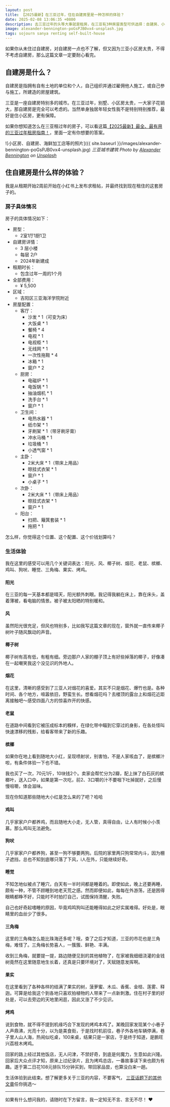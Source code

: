 ```yaml
---
layout: post
title: 【2025最新】在三亚过年，住在自建房里是一种怎样的体验？
date: 2025-02-08 13:06:35 +0800
description: 去三亚过年的头等大事就是租房，在三亚有3种房屋类型可供选择：自建房、小区房、别墅，这篇文章将会分享作者本人2025年在三亚过年前住自建房的经历。
image: alexander-bennington-poGsPJB0vx4-unsplash.jpg
tags: sojourn sanya renting self-built-house
---
```


如果你从未住过自建房，对自建房一点也不了解，但又因为三亚小区房太贵，不得不考虑自建房，那么这篇文章一定要耐心看完。

## 自建房是什么？

自建房是指拥有自有土地的单位和个人，自己组织并通过雇佣他人施工，或自己参与施工，所建造的房屋建筑。

三亚是一座自建房特别多的城市。在三亚过年，别墅、小区房太贵，一大家子花销大，那自建房是完全可以考虑的。当然单身独居年轻女性我不是特别特别推荐，最好是住小区房，更有保障。

如果你想知道怎么在三亚租过年的房子，可以看这篇[【2025最新】最全、最有用的三亚过年租房指南！](/2025/02/01/the-most-practical-guide-to-renting-a-house-in-sanya-during-the-spring-festival/?utm_source=blog&utm_medium=post&utm_campaign=read_more)，里面一定有你想要的答案。

![小区房、自建房、海鲜加工店等的照片]({{ site.baseurl }}/images/alexander-bennington-poGsPJB0vx4-unsplash.jpg)
*三亚城市建筑 Photo by <a href="https://unsplash.com/@aleksbenes?utm_content=creditCopyText&utm_medium=referral&utm_source=unsplash">Alexander Bennington</a> on <a href="https://unsplash.com/photos/people-walking-on-street-during-daytime-poGsPJB0vx4?utm_content=creditCopyText&utm_medium=referral&utm_source=unsplash">Unsplash</a>*

## 住自建房是什么样的体验？

我是从租期开始2周前开始在小红书上发布求租帖，并最终找到现在租住的这套房子的。

### 房子具体情况

房子的具体情况如下：
- 房型：
	- 2室1厅1厨1卫
- 自建房详情：
	- 3 层小楼
	- 每层 2户
	- 2024年新建成
- 租期时长：
	- 包含过年一周的1个月
- 全部费用：
	- ¥ 5,500
- 区域：
	- 吉阳区三亚海洋学院附近
- 房屋配置：
	- 客厅：
		- 沙发 * 1（可变为床）
		- 大饭桌 * 1
		- 餐椅 * 4
		- 电视 * 1
		- 电视柜 * 1
		- 无线网 * 1
		- 一次性拖鞋 * 4
		- 冰箱 * 1
		- 窗户 * 2
	- 厨房：
		- 电磁炉 * 1
		- 电饭锅 * 1
		- 抽油烟机 * 1
		- 洗手台 * 1
		- 窗户 * 1
	- 卫生间：
		- 电热水器 * 1
		- 纸巾架 * 1
		- 牙刷架 * 1（带牙刷牙膏）
		- 冲水马桶 * 1
		- 垃圾桶 * 1
		- 小透气窗 * 1
	- 主卧：
		- 2米大床 * 1（带床上用品）
		- 晾挂式衣架 * 1
		- 窗户 * 1
		- 小桌子 * 1
	- 次卧：
		- 2米大床 * 1（带床上用品）
		- 晾挂式衣架 * 1
		- 窗户 * 1
	- 阳台：
		- 扫把、簸箕套装 * 1
		- 拖把 * 1

怎么样，你觉得这个位置、这个配置、这个价钱划算吗？

### 生活体验

我在这里的感受可以用几个关键词表达：阳光、风、椰子树、烟花、老鼠、槟榔、鸡叫、狗吠、睡觉、三角梅、果实、烤鸡。

#### 阳光

在三亚的每一天基本都是晴天，阳光额外刺眼。我记得我躺在床上，靠在床头，盖着薄被，看电脑的情景。被子被太阳晒的特别暖和。

#### 风

虽然阳光很充足，但风也特别多，比如我写这篇文章的现在，窗外就一直传来椰子树叶子随风飘动的声音。

#### 椰子树

椰子树有高有低，有粗有细。旁边那户人家的棚子顶上有好些掉落的椰子，好像凑在一起嘲笑我这个没见识的外地人。

#### 烟花

在这里，清晰的感受到了三亚人对烟花的喜爱。其实不只是烟花、爆竹也是。各种时间、各个地方，喧嚣依旧，野蛮生长。想看烟花吗？去楼顶的露台上和烟花近距离接触吧～感受四面八方的惊喜炸开的快感。

#### 老鼠

在道路中间看到它被压成标本的糗样，在绿化带中瞄到它穿过的身影，在各处怪叫快速漂移的残影，给看客带来了新的乐趣。

#### 槟榔

如果你在地上看到随地大小红，呈现喷射状，别害怕，不是人家咳血了，是槟榔汁啦，有条件体验一下也不错。

我也买了一次，70元1斤，10块钱2个。卖家会帮忙分为2瓣，配上抹了白石灰的槟榔叶，送入口中，如果是第一次吃，前2、3口嚼的汁不要咽下吐掉就好，之后慢慢咀嚼，体会滋味。

现在你知道那些随地大小红是怎么来的了吧？哈哈

#### 鸡叫

几乎家家户户都养鸡，而且随地大小走，无人管，真得自由，让人有时候小小羡慕。那么鸡叫无法避免。

#### 狗吠

几乎家家户户都养狗，甚至一狗不够要两狗。后院的家里两只狗常常内斗，因为棚子遮挡，总也不知到底哪只落了下风，i人在外，只能继续好奇。

#### 睡觉

不知怎地似被点了睡穴，白天有一半时间都是睡着的。即使如此，晚上还要再睡，颇有一种，不管不顾睡到地老天荒之感。然而即便如此，每每在外游荡，还是困得眼睛都睁不好，只能时不时拍打自己，试图保持清醒，失败。

自己也好奇起嗜睡的原因，毕竟鸡鸣狗叫还能睡得如此之好实属难得。好处是，眼睛里的血丝少了很多。

#### 三角梅

这里的三角梅怎么能比珠海还多呢？哦，查了之后才知道，三亚的市花也是三角梅，难怪了。三角梅长势喜人，一簇簇、鲜艳、丰满。

收到三角梅，就要提一提，路边随便见到的其他植物了，在家被我细细浇灌的金钱树竟然在这里随意地生长着，还真是只要环境对了，天赋随意发挥啊。

#### 果实

在这里看到了各种各样的结满了果实的树，菠萝蜜、木瓜、香蕉、金桔、莲雾、释迦。可算是给我这个到各地只喜欢拍植物的人带来了一点新刺激。住在村子里的好处是，可以去旁边的天地里闲逛，因此又涨了不少见识。

#### 烤鸡

说到食物，就不得不提到机缘巧合下发现的烤鸡本鸡了。某晚回家发现某个小巷子人声鼎沸，光亮十分，以为是美食街，于是找时机前往，巷子外各地车辆停满，巷子里人山人海，热闹似吃桌，100来桌，结果只是一家店，于是终于知道，是鹏旺兴荔枝木烤鸡。

回家的路上经过其他饭店，无人问津，不禁好奇，到底是何魔力，生意如此兴隆。回家后大众点评才知，原来上过纪录片，且为烤鸡总店，一番故事读下来也颇为有趣。遂于第二日花108元排队15分钟买到，带回家品尝，也算没白来一趟。

生活体验到此结束。想了解更多关于三亚的内容，不要客气，
<a href="/tag/sanya?utm_source=blog&utm_medium=post&utm_campaign=read_more">三亚话题下的其他文章</a>任你挑选～ 

---

如果有什么想问我的，请随时在下方留言，我一定知无不言、言无不尽！ ❤️ 
